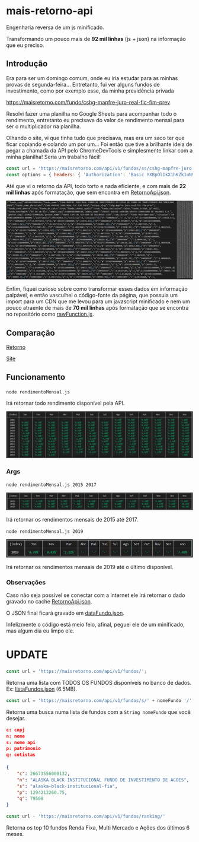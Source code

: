 # mais-retorno-api

Engenharia reversa de um js minificado.

Transformando um pouco mais de **92 mil linhas** (js + json) na informação que eu preciso.

## Introdução

Era para ser um domingo comum, onde eu iria estudar para as minhas provas de segunda-feira... Entretanto, fui ver alguns fundos de investimento, como por exemplo esse, da minha previdência privada

https://maisretorno.com/fundo/cshg-mapfre-juro-real-fic-fim-prev

Resolvi fazer uma planilha no Google Sheets para acompanhar todo o rendimento, entretanto eu precisava do valor de rendimento mensal para ser o multiplicador na planilha.

Olhando o site, vi que tinha tudo que precisava, mas era um saco ter que ficar copiando e colando um por um... Foi então que tive a brilhante ideia de pegar a chamada da API pelo ChromeDevTools e simplesmente linkar com a minha planilha! Seria um trabalho fácil!

```javascript
const url = 'https://maisretorno.com/api/v1/fundos/ss/cshg-mapfre-juro-real-fic-fim-prev/';
const options = { headers: { 'Authorization': 'Basic YXBpOlIkX1hKZk1uNVdhaHlKaA==' } };
```

Até que vi o retorno da API, todo torto e nada eficiente, e com mais de **22 mil linhas** após formatação, que sem encontra em [RetornoApi.json](./retornoAPI.json).

![Retorno da API](./img/retornoAPI.png)

Enfim, fiquei curioso sobre como transformar esses dados em informação palpável, e então vasculhei o código-fonte da página, que possuia um import para um CDN que me levou para um javascript minificado e nem um pouco atraente de mais de **70 mil linhas** após formatação que se encontra no repositório como [rawFunction.js](./rawFunction.js).

## Comparação

[Retorno](./img/retorno.png)

[Site](./img/retornoSite.png)

## Funcionamento

`node rendimentoMensal.js`

Irá retornar todo rendimento disponível pela API.

![Retorno](./img/retorno.png)

### Args

`node rendimentoMensal.js 2015 2017`

![Retorno Parcial](./img/retorno-parcial.png)

Irá retornar os rendimentos mensais de 2015 até 2017.

`node rendimentoMensal.js 2019`

![Retorno 2019](./img/retorno2019.png)

Irá retornar os rendimentos mensais de 2019 até o último disponível.

### Observações

Caso não seja possível se conectar com a internet ele irá retornar o dado gravado no cache [RetornoApi.json](./retornoAPI.json).

O JSON final ficará gravado em [dataFundo.json](./dataFundo.json).

Infelizmente o código está meio feio, afinal, peguei ele de um minificado, mas algum dia eu limpo ele.

# UPDATE

```javascript
const url = 'https://maisretorno.com/api/v1/fundos/';
```
Retorna uma lista com TODOS OS FUNDOS disponíveis no banco de dados. Ex: [listaFundos.json](./listaFundos.json) (6.5MB).

```javascript
const url = 'https://maisretorno.com/api/v1/fundos/s/' + nomeFundo '/';
```
Retorna uma busca numa lista de fundos com a `String nomeFundo` que você desejar.

```json
c: cnpj
n: nome
s: nome api
p: patrimonio
q: cotistas

{
    "c": 26673556000132,
    "n": "ALASKA BLACK INSTITUCIONAL FUNDO DE INVESTIMENTO DE ACOES",
    "s": "alaska-black-institucional-fia",
    "p": 1294212260.75,
    "q": 79508
}
```

```javascript
const url - 'https://maisretorno.com/api/v1/fundos/ranking/'
```
Retorna os top 10 fundos Renda Fixa, Multi Mercado e Ações dos últimos 6 meses.